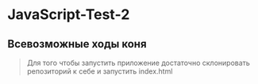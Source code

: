 # JavaScript-Test-2
## Всевозможные ходы коня
> Для того чтобы запустить приложение достаточно склонировать репозиторий к себе и запустить index.html
